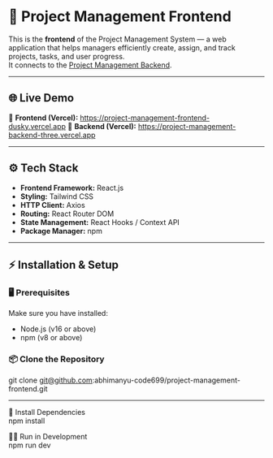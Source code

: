 # 🚀 Project Management Frontend

This is the **frontend** of the Project Management System — a web application that helps managers efficiently create, assign, and track projects, tasks, and user progress.  
It connects to the [Project Management Backend](https://github.com/abhimanyu-code699/project-management-backend).

---

## 🌐 Live Demo
🔗 **Frontend (Vercel):** https://project-management-frontend-dusky.vercel.app
🔗 **Backend (Vercel):** https://project-management-backend-three.vercel.app

---

## ⚙️ Tech Stack
- **Frontend Framework:** React.js  
- **Styling:** Tailwind CSS  
- **HTTP Client:** Axios  
- **Routing:** React Router DOM  
- **State Management:** React Hooks / Context API  
- **Package Manager:** npm  

---

## ⚡ Installation & Setup  
### 🖥️ Prerequisites  
Make sure you have installed:  
- Node.js (v16 or above)  
- npm (v8 or above)


### 📦 Clone the Repository  
git clone git@github.com:abhimanyu-code699/project-management-frontend.git

---

🔧 Install Dependencies  
npm install  

🧑‍💻 Run in Development  
npm run dev
